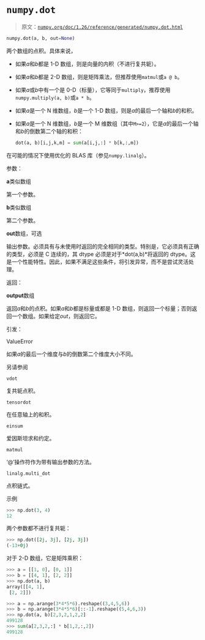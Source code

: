 # `numpy.dot`

> 原文：[`numpy.org/doc/1.26/reference/generated/numpy.dot.html`](https://numpy.org/doc/1.26/reference/generated/numpy.dot.html)

```py
numpy.dot(a, b, out=None)
```

两个数组的点积。具体来说，

+   如果*a*和*b*都是 1-D 数组，则是向量的内积（不进行复共轭）。

+   如果*a*和*b*都是 2-D 数组，则是矩阵乘法，但推荐使用`matmul`或`a @ b`。

+   如果*a*或*b*中有一个是 0-D（标量），它等同于`multiply`，推荐使用`numpy.multiply(a, b)`或`a * b`。

+   如果*a*是一个 N 维数组，*b*是一个 1-D 数组，则是*a*的最后一个轴和*b*的和积。

+   如果*a*是一个 N 维数组，*b*是一个 M 维数组（其中`M>=2`），它是*a*的最后一个轴和*b*的倒数第二个轴的和积：

    ```py
    dot(a, b)[i,j,k,m] = sum(a[i,j,:] * b[k,:,m]) 
    ```

在可能的情况下使用优化的 BLAS 库（参见`numpy.linalg`）。

参数：

**a**类似数组

第一个参数。

**b**类似数组

第二个参数。

**out**数组，可选

输出参数。必须具有与未使用时返回的完全相同的类型。特别是，它必须具有正确的类型，必须是 C 连续的，其 dtype 必须是对于*dot(a,b)*将返回的 dtype。这是一个性能特性。因此，如果不满足这些条件，将引发异常，而不是尝试灵活处理。

返回：

**output**数组

返回*a*和*b*的点积。如果*a*和*b*都是标量或都是 1-D 数组，则返回一个标量；否则返回一个数组。如果给定*out*，则返回它。

引发：

ValueError

如果*a*的最后一个维度与*b*的倒数第二个维度大小不同。

另请参阅

`vdot`

复共轭点积。

`tensordot`

在任意轴上的和积。

`einsum`

爱因斯坦求和约定。

`matmul`

‘@’操作符作为带有输出参数的方法。

`linalg.multi_dot`

点积链式。

示例

```py
>>> np.dot(3, 4)
12 
```

两个参数都不进行复共轭：

```py
>>> np.dot([2j, 3j], [2j, 3j])
(-13+0j) 
```

对于 2-D 数组，它是矩阵乘积：

```py
>>> a = [[1, 0], [0, 1]]
>>> b = [[4, 1], [2, 2]]
>>> np.dot(a, b)
array([[4, 1],
 [2, 2]]) 
```

```py
>>> a = np.arange(3*4*5*6).reshape((3,4,5,6))
>>> b = np.arange(3*4*5*6)[::-1].reshape((5,4,6,3))
>>> np.dot(a, b)[2,3,2,1,2,2]
499128
>>> sum(a[2,3,2,:] * b[1,2,:,2])
499128 
```
